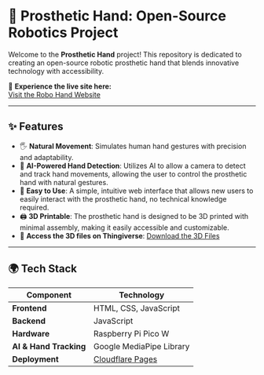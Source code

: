 # 🤖 Prosthetic Hand: Open-Source Robotics Project

Welcome to the **Prosthetic Hand** project! This repository is dedicated to creating an open-source robotic prosthetic hand that blends innovative technology with accessibility.

🔗 **Experience the live site here:**  
[Visit the Robo Hand Website](https://robo-hand.pages.dev/)

---

## ✨ Features

- 🖐️ **Natural Movement**: Simulates human hand gestures with precision and adaptability.
- 🤖 **AI-Powered Hand Detection**: Utilizes AI to allow a camera to detect and track hand movements, allowing the user to control the prosthetic hand with natural gestures.
- 🎯 **Easy to Use**: A simple, intuitive web interface that allows new users to easily interact with the prosthetic hand, no technical knowledge required.
- 🖨️ **3D Printable**: The prosthetic hand is designed to be 3D printed with minimal assembly, making it easily accessible and customizable.
- 🔗 **Access the 3D files on Thingiverse**: [Download the 3D Files](https://www.thingiverse.com/thing:5789801)

---

## 🌍 Tech Stack

| **Component**     | **Technology**                |
|-------------------|-------------------------------|
| **Frontend**      | HTML, CSS, JavaScript         |
| **Backend**       | JavaScript                    |
| **Hardware**      | Raspberry Pi Pico W           |
| **AI & Hand Tracking** | Google MediaPipe Library   |
| **Deployment**    | [Cloudflare Pages](https://pages.dev) |
